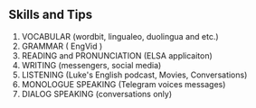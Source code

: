 ## Skills and Tips
1. VOCABULAR (wordbit, lingualeo, duolingua and etc.)
2. GRAMMAR ( EngVid )
3. READING and PRONUNCIATION (ELSA applicaiton)
4. WRITING (messengers, social media)
5. LISTENING (Luke's English podcast, Movies, Conversations)
6. MONOLOGUE SPEAKING (Telegram voices messages)
7. DIALOG SPEAKING (conversations only)